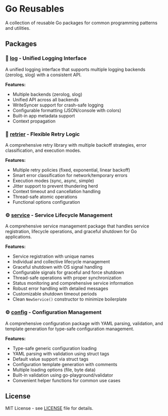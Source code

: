 # Go Reusables

A collection of reusable Go packages for common programming patterns and utilities.

## Packages

### 📝 [log](./log/) - Unified Logging Interface

A unified logging interface that supports multiple logging backends (zerolog, slog) with a consistent API.

**Features:**
- Multiple backends (zerolog, slog)
- Unified API across all backends
- WriteSyncer support for crash-safe logging
- Configurable formatting (JSON/console with colors)
- Built-in app metadata support
- Context propagation

### 🔄 [retrier](./retrier/) - Flexible Retry Logic

A comprehensive retry library with multiple backoff strategies, error classification, and execution modes.

**Features:**
- Multiple retry policies (fixed, exponential, linear backoff)
- Smart error classification for network/temporary errors
- Execution modes (sync, async, simple)
- Jitter support to prevent thundering herd
- Context timeout and cancellation handling
- Thread-safe atomic operations
- Functional options configuration

### ⚙️ [service](./service/) - Service Lifecycle Management

A comprehensive service management package that handles service registration, lifecycle operations, and graceful shutdown for Go applications.

**Features:**
- Service registration with unique names
- Individual and collective lifecycle management
- Graceful shutdown with OS signal handling
- Configurable signals for graceful and force shutdown
- Thread-safe operations with proper synchronization
- Status monitoring and comprehensive service information
- Robust error handling with detailed messages
- Customizable shutdown timeout periods
- Clean `NewService()` constructor to minimize boilerplate

### ⚙️ [config](./config/) - Configuration Management

A comprehensive configuration package with YAML parsing, validation, and template generation for type-safe configuration management.

**Features:**
- Type-safe generic configuration loading
- YAML parsing with validation using struct tags
- Default value support via struct tags
- Configuration template generation with comments
- Multiple loading options (file, byte data)
- Built-in validation using go-playground/validator
- Convenient helper functions for common use cases

## License

MIT License - see [LICENSE](./LICENSE) file for details.
